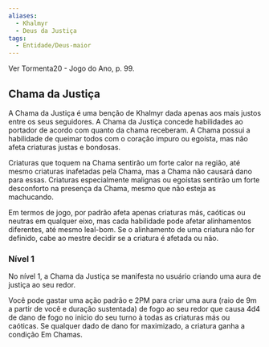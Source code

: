 ```yaml
---
aliases:
  - Khalmyr
  - Deus da Justiça
tags:
  - Entidade/Deus-maior
---
```

Ver Tormenta20 - Jogo do Ano, p. 99.

## Chama da Justiça
A Chama da Justiça é uma benção de Khalmyr dada apenas aos mais justos entre os seus seguidores. A Chama da Justiça concede habilidades ao portador de acordo com quanto da chama receberam. A Chama possui a habilidade de queimar todos com o coração impuro ou egoísta, mas não afeta criaturas justas e bondosas.

Criaturas que toquem na Chama sentirão um forte calor na região, até mesmo criaturas inafetadas pela Chama, mas a Chama não causará dano para essas. Criaturas especialmente malignas ou egoístas sentirão um forte desconforto na presença da Chama, mesmo que não esteja as machucando.

Em termos de jogo, por padrão afeta apenas criaturas más, caóticas ou neutras em qualquer eixo, mas cada habilidade pode afetar alinhamentos diferentes, até mesmo leal-bom. Se o alinhamento de uma criatura não for definido, cabe ao mestre decidir se a criatura é afetada ou não.

### Nível 1
No nível 1, a Chama da Justiça se manifesta no usuário criando uma aura de justiça ao seu redor.

Você pode gastar uma ação padrão e 2PM para criar uma aura (raio de 9m a partir de você e duração sustentada) de fogo ao seu redor que causa 4d4 de dano de fogo no inicio do seu turno à todas as criaturas más ou caóticas. Se qualquer dado de dano for maximizado, a criatura ganha a condição Em Chamas.
